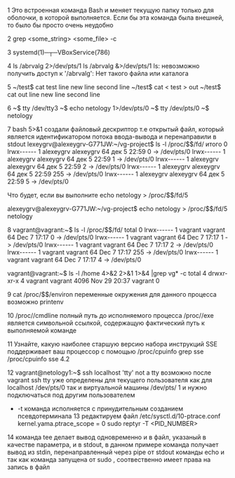 1 Это встроенная команда Bash и меняет текущую папку только для оболочки, в которой выполняется. Если бы эта команда была внешней, то было бы просто очень неудобно

2 grep <some_string> <some_file> -c

3 systemd(1)─┬─VBoxService(786)

4 ls /abrvalg 2>/dev/pts/1 
  ls /abrvalg &>/dev/pts/1 
  ls: невозможно получить доступ к '/abrvalg': Нет такого файла или каталога

5 
  ~/test$ cat test
  line
  new line
  second line
  ~/test$ cat < test > out
  ~/test$ cat out
  line
  new line
  second line

6 ~$ tty
  /dev/tty3
  ~$ echo netology 1>/dev/pts/0
  ~$ tty
  /dev/pts/0
  ~$ netology

7 bash 5>&1 создали файловый дескриптор т.е открытый файл, который является идентификатором потока ввода-вывода и перенаправили в stdout
  lexeygrv@alexeygrv-G771JW:~/vg-project$ ls -l /proc/$$/fd/
  итого 0
  lrwx------ 1 alexeygrv alexeygrv 64 дек  5 22:59 0 -> /dev/pts/0
  lrwx------ 1 alexeygrv alexeygrv 64 дек  5 22:59 1 -> /dev/pts/0
  lrwx------ 1 alexeygrv alexeygrv 64 дек  5 22:59 2 -> /dev/pts/0
  lrwx------ 1 alexeygrv alexeygrv 64 дек  5 22:59 255 -> /dev/pts/0
  lrwx------ 1 alexeygrv alexeygrv 64 дек  5 22:59 5 -> /dev/pts/0
  
  Что будет, если вы выполните echo netology > /proc/$$/fd/5
  
  alexeygrv@alexeygrv-G771JW:~/vg-project$ echo netology > /proc/$$/fd/5
  netology
  
8 vagrant@vagrant:~$ ls -l /proc/$$/fd/
  total 0
  lrwx------ 1 vagrant vagrant 64 Dec  7 17:17 0 -> /dev/pts/0
  lrwx------ 1 vagrant vagrant 64 Dec  7 17:17 1 -> /dev/pts/0
  lrwx------ 1 vagrant vagrant 64 Dec  7 17:17 2 -> /dev/pts/0
  lrwx------ 1 vagrant vagrant 64 Dec  7 17:17 255 -> /dev/pts/0
  lrwx------ 1 vagrant vagrant 64 Dec  7 17:17 4 -> /dev/pts/0
 
  vagrant@vagrant:~$ ls -l /home 4>&2 2>&1 1>&4 |grep vg* -c
  total 4
  drwxr-xr-x 4 vagrant vagrant 4096 Nov 29 20:37 vagrant
  0

9 cat /proc/$$/environ переменные окружения для данного процесса
  возможно printenv
  
10 /proc/<PID>/cmdline полный путь до исполняемого процесса 
   /proc/<PID>/exe является символьной ссылкой, содержащую фактический путь к выполняемой команде

11 Узнайте, какую наиболее старшую версию набора инструкций SSE поддерживает ваш процессор с помощью /proc/cpuinfo
   grep sse /proc/cpuinfo
   sse 4.2
   
12 vagrant@netology1:~$ ssh localhost 'tty'
   not a tty
   возможно после vagrant ssh tty уже определены для текущего пользователя как для localhost /dev/pts/0 так и виртуальной машины /dev/pts/ 1 
   и нужно подключаться под другим пользователем
   * -t команда исполняется c принудительным созданием псевдотерминала
13
   редактируем файл /etc/sysctl.d/10-ptrace.conf kernel.yama.ptrace_scope = 0
   sudo reptyr -T <PID_NUMBER>

14  команда tee делает вывод одновременно и в файл, указаный в качестве параметра, и в stdout, 
    в данном примере команда получает вывод из stdin, перенаправленный через pipe от stdout команды echo
    и так как команда запущена от sudo , соотвественно имеет права на запись в файл

  


